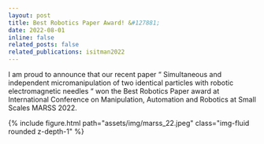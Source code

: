 ```yaml
---
layout: post
title: Best Robotics Paper Award! &#127881;
date: 2022-08-01 
inline: false
related_posts: false
related_publications: isitman2022
---
```


I am proud to announce that our recent paper “ Simultaneous and independent micromanipulation of two identical particles with robotic electromagnetic needles “ won the Best Robotics Paper award at International Conference on Manipulation, Automation and Robotics at Small Scales MARSS 2022. 

<div class="row mt-3">
    <div class="col-sm mt-3 mt-md-0">
        {% include figure.html path="assets/img/marss_22.jpeg" class="img-fluid rounded z-depth-1" %}
    </div>

</div>

